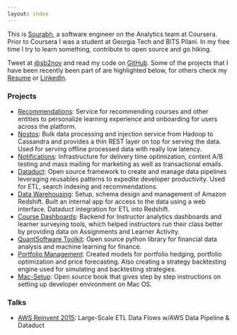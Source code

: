 ```yaml
---
layout: index
---
```


This is [Sourabh](http://sourabhbajaj.com), a software engineer on the Analytics team at Coursera. Prior to Coursera I was a student at Georgia Tech and BITS Pilani. In my free time I try to learn something, contribute to open source and go hiking.

Tweet at [@sb2nov](http://twitter.com/sb2nov) and read my code on [GitHub](http://github.com/sb2nov). Some of the projects that I have been recently been part of are highlighted below, for others check my [Resume](https://drive.google.com/file/d/0B9B_86OCw6hqQ2dqWkh4cElPMWs/view?usp=sharing) or [LinkedIn](http://www.linkedin.com/in/sbajaj9/).

### Projects
- [Recommendations](): Service for recommending courses and other entities to personalize learning experience and onboarding for users across the platform.
- [Nostos](): Bulk data processing and injection service from Hadoop to Cassandra and provides a thin REST layer on top for serving the data. Used for serving offline processed data with really low latency.
- [Notifications](): Infrastructure for delivery time optimization, content A/B testing and mass mailing for marketing as well as transactional emails.
- [Dataduct](https://github.com/coursera/dataduct): Open source framework to create and manage data pipelines leveraging reusables patterns to expedite developer productivity. Used for ETL, search indexing and recommendations.
- [Data Warehousing](): Setup, schema design and management of Amazon Redshift. Built an internal app for access to the data using a web interface. Dataduct integration for ETL into Redshift.
- [Course Dashboards](https://tech.coursera.org/blog/2014/11/19/bringing-data-to-teaching): Backend for Instructor analytics dashboards and learner surveying tools, which helped instructors run their class better by providing data on Assignments and Learner Activity.
- [QuantSoftware Toolkit](http://quantsoftware.gatech.edu/Main_Page): Open source python library for financial data analysis and machine learning for finance.
- [Portfolio Management](): Created models for portfolio hedging, portfolio optimization and price forecasting. Also creating a strategy backtesting engine used for simulating and backtesting strategies.
- [Mac-Setup](http://sourabhbajaj.com/mac-setup): Open source book that gives step by step instructions on setting up developer environment on Mac OS.

### Talks
- [AWS Reinvent 2015](https://www.youtube.com/watch?v=NLCLoJnhDOM): Large-Scale ETL Data Flows w/AWS Data Pipeline & Dataduct
